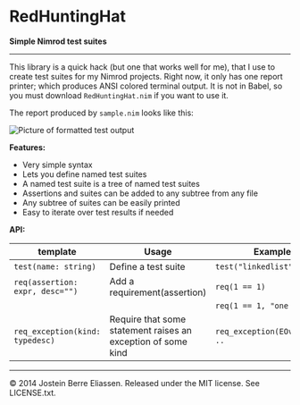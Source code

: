 
RedHuntingHat
=====

**Simple Nimrod test suites**

---

This library is a quick hack (but one that works well for me), that I use to create test suites for my Nimrod projects. Right now, it only has one report printer; which produces ANSI colored terminal output. It is not in Babel, so you must download `RedHuntingHat.nim` if you want to use it.

The report produced by `sample.nim` looks like this:

![Picture of formatted test output](http://i.imgur.com/sfsoxfw.png)

**Features:**

- Very simple syntax
- Lets you define named test suites
- A named test suite is a tree of named test suites
- Assertions and suites can be added to any subtree from any file
- Any subtree of suites can be easily printed
- Easy to iterate over test results if needed

**API:**

 template                               | Usage                         | Example
 -------------------------------------- |------------------------------ | ------------------------------
 `test(name: string)`                   | Define a test suite           | `test("linkedlist"): ..`
 `req(assertion: expr, desc="")`        | Add a requirement(assertion)  | `req(1 == 1)`
                                        |                               | `req(1 == 1, "one is one")`
 `req_exception(kind: typedesc)`        | Require that some statement raises an exception of some kind | `req_exception(EOverflow): ..`


---

© 2014 Jostein Berre Eliassen. Released under the MIT license. See LICENSE.txt.
